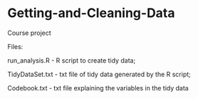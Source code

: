 Getting-and-Cleaning-Data
=========================

Course project



Files:

run_analysis.R - R script to create tidy data;

TidyDataSet.txt - txt file of tidy data generated by the R script;

Codebook.txt - txt file explaining the variables in the tidy data
